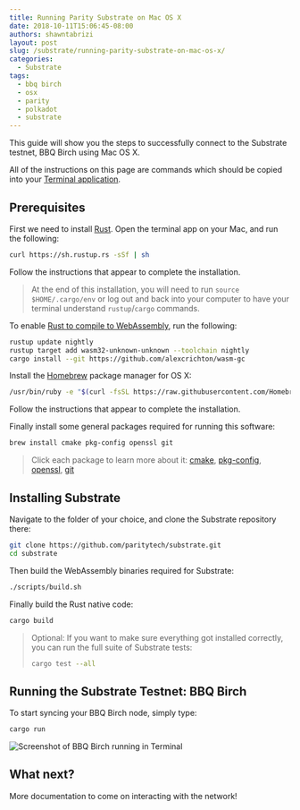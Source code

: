 ```yaml
---
title: Running Parity Substrate on Mac OS X
date: 2018-10-11T15:06:45-08:00
authors: shawntabrizi
layout: post
slug: /substrate/running-parity-substrate-on-mac-os-x/
categories:
  - Substrate
tags:
  - bbq birch
  - osx
  - parity
  - polkadot
  - substrate
---
```


This guide will show you the steps to successfully connect to the Substrate testnet, BBQ Birch using Mac OS X.

All of the instructions on this page are commands which should be copied into your [Terminal application](https://support.apple.com/guide/terminal/welcome/mac).

## Prerequisites

First we need to install [Rust](https://www.rust-lang.org/). Open the terminal app on your Mac, and run the following:

```bash
curl https://sh.rustup.rs -sSf | sh
```

Follow the instructions that appear to complete the installation.

> At the end of this installation, you will need to run `source $HOME/.cargo/env` or log out and back into your computer to have your terminal understand `rustup`/`cargo` commands.

To enable [Rust to compile to WebAssembly](https://www.hellorust.com/news/native-wasm-target.html), run the following:

```bash
rustup update nightly
rustup target add wasm32-unknown-unknown --toolchain nightly
cargo install --git https://github.com/alexcrichton/wasm-gc
```

Install the [Homebrew](https://brew.sh/) package manager for OS X:

```bash
/usr/bin/ruby -e "$(curl -fsSL https://raw.githubusercontent.com/Homebrew/install/master/install)"
```

Follow the instructions that appear to complete the installation.

Finally install some general packages required for running this software:

```bash
brew install cmake pkg-config openssl git
```

> Click each package to learn more about it: [cmake](https://cmake.org/), [pkg-config](https://www.freedesktop.org/wiki/Software/pkg-config/), [openssl](https://www.openssl.org/), [git](https://git-scm.com/)

## Installing Substrate

Navigate to the folder of your choice, and clone the Substrate repository there:

```bash
git clone https://github.com/paritytech/substrate.git
cd substrate
```

Then build the WebAssembly binaries required for Substrate:

```bash
./scripts/build.sh
```

Finally build the Rust native code:

```bash
cargo build
```

> Optional: If you want to make sure everything got installed correctly, you can run the full suite of Substrate tests:
>
> ```bash
> cargo test --all
> ```

## Running the Substrate Testnet: BBQ Birch

To start syncing your BBQ Birch node, simply type:

```bash
cargo run
```

![Screenshot of BBQ Birch running in Terminal](https://i.imgur.com/jxqqr9Q.png)

## What next?

More documentation to come on interacting with the network!
